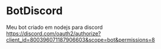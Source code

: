 # BotDiscord
Meu bot criado em nodejs para discord
https://discord.com/oauth2/authorize?client_id=800396071187906603&scope=bot&permissions=8
